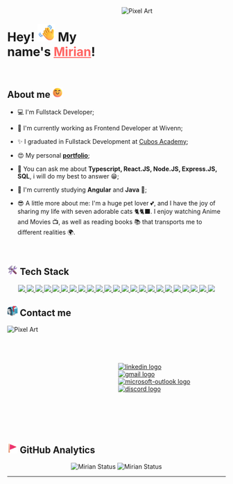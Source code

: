 <img src="./assets/cat-sleeping.jpg" alt="Pixel Art" width="240px" height="240px" align="right" style="position: relative; top:0; right: 0; z-index: 1" />

# Hey! <img src="./assets/waving-hand.png" alt="Pixel Art" width="40px" height="40"/> My name's <a href='https://www.linkedin.com/in/dev-mirian-quispe/' target='_blank' style='color: #ff6563' >Mirian</a>!

<br>

## About me <img src="./assets/smiling-face.gif" alt="Smiling face" height="24px" />

- 💻 I'm Fullstack Developer;

- 🔭 I'm currently working as Frontend Developer at Wivenn;

- ✨ I graduated in Fullstack Development at [Cubos Academy](https://github.com/cubos-academy);

- 😍 My personal **<a href='https://mirian-quispe.netlify.app/sobre' target='_blank'>portfolio</a>**;

- 💬 You can ask me about **Typescript, React.JS, Node.JS, Express.JS, SQL**, i will do my best to answer 😁;

- 🚀 I'm currently studying **Angular** and **Java** 🚀;

- 😎 A little more about me: I'm a huge pet lover 💕, and I have the joy of sharing my life with seven adorable cats 🐈🐈‍⬛. I enjoy watching Anime and Movies 📺, as well as reading books 📚 that transports me to different realities 🌍.

<br>

## <img src="./assets/hammer-and-wrench.png" alt="Smiling face" height="24px" /> Tech Stack

<div align="center">
 <p>
    <a href='https://html.com/' target="_blank">
      <img src="https://skillicons.dev/icons?i=html"/>
    </a>
    <a href='https://developer.mozilla.org/en-US/docs/Web/CSS' target="_blank">
      <img src="https://skillicons.dev/icons?i=css"/>
    </a>
    <a href='https://www.javascript.com/' target="_blank">
      <img src="https://skillicons.dev/icons?i=js"/>
    </a>
    <a href='https://www.typescriptlang.org/' target="_blank">
      <img src="https://skillicons.dev/icons?i=ts"/>
    </a>
    <a href='https://reactjs.org/' target="_blank">
      <img src="https://skillicons.dev/icons?i=react"/>
    </a>
    <a href='https://nextjs.org/' target="_blank">
     <img src="https://skillicons.dev/icons?i=next"/>
    </a>
    <a href='https://angular.dev/' target="_blank">
     <img src="https://skillicons.dev/icons?i=angular"/>
    </a>
     <a href='https://react-redux.js.org/' target="_blank">
     <img src="https://skillicons.dev/icons?i=redux"/>
    </a>
    <a href='https://jestjs.io/' target="_blank">
     <img src="https://skillicons.dev/icons?i=jest"/>
    </a>
    <a href='https://nodejs.org/en/' target="_blank">
      <img src="https://skillicons.dev/icons?i=nodejs"/>
    </a>
    <a href='https://express.com/' target="_blank">
     <img src="https://skillicons.dev/icons?i=express"/>
    </a>
    <a href='https://www.php.net/' target="_blank">
     <img src="https://skillicons.dev/icons?i=php"/>
    </a>
    <a href='https://laravel.com/' target="_blank">
     <img src="https://skillicons.dev/icons?i=laravel"/>
    </a>
    <a href='https://www.postman.com/' target="_blank">
     <img src="https://skillicons.dev/icons?i=postman"/>
    </a>
    <a href='https://tailwindcss.com/' target="_blank">
     <img src="https://skillicons.dev/icons?i=tailwind"/>
    </a>
    <a href='https://mui.com/' target="_blank">
     <img src="https://skillicons.dev/icons?i=mui"/>
    </a>
    </a>
    <a href='https://postgres.com/' target="_blank">
     <img src="https://skillicons.dev/icons?i=postgres"/>
    </a>
    <a href='https://www.mysql.com/' target="_blank">
     <img src="https://skillicons.dev/icons?i=mysql"/>
    </a>
    <a href='https://www.docker.com/' target="_blank">
     <img src="https://skillicons.dev/icons?i=docker"/>
    </a>
     <a href='https://www.linux.com/' target="_blank">
     <img src="https://skillicons.dev/icons?i=linux"/>
    </a>
    <a href='https://vscode.com/' target="_blank">
     <img src="https://skillicons.dev/icons?i=vscode"/>
    </a>
    <a href='https://git-scm.com/' target="_blank">
     <img src="https://skillicons.dev/icons?i=git"/>
    </a>
    <a href='https://github.com/Mirian97'target="_blank">
     <img src="https://skillicons.dev/icons?i=github"/>
    </a>
 </p>
</div>

## <img src="./assets/mailbox.png" alt="Hammer and wrench" height="24px" /> Contact me

<div style="display:flex; gap: 16px; align-items: center;">
  <img src="./assets/cat-seing-window.jpg" alt="Pixel Art" width="240px" height="240px"/>
  <div style="display: flex; flex-direction: column;">
    <a href="https://www.linkedin.com/in/dev-mirian-quispe/" target="_blank">
    <img src="https://img.shields.io/static/v1?message=LinkedIn&logo=linkedin&label=&color=0077B5&logoColor=white&labelColor=&style=for-the-badge" height="35" alt="linkedin logo"  />
    </a>
    <a href="https://mail.google.com/mail/u/0/?compose=KtbxLwGrRmTZNvVtXNGcWWQJxvbqdgZPGB" target="_blank">
      <img src="https://img.shields.io/static/v1?message=Gmail&logo=gmail&label=&color=D14836&logoColor=white&labelColor=&style=for-the-badge" height="35" alt="gmail logo"  />
    </a>
    <a href="mailto:mirian_quispe97@hotmail.com" target="_blank">
      <img src="https://img.shields.io/static/v1?message=Outlook&logo=microsoft-outlook&label=&color=0078D4&logoColor=white&labelColor=&style=for-the-badge" height="35" alt="microsoft-outlook logo"  />
    </a>
    <a href="https://discord.com/users/MirianQuispe#6046" target="_blank">
      <img src="https://img.shields.io/static/v1?message=Discord&logo=discord&label=&color=7289DA&logoColor=white&labelColor=&style=for-the-badge" height="35" alt="discord logo"  />
    </a>
  </div>

</div>

## <img src="./assets/red-flag.gif" alt="Red flag" height="24px" /> GitHub Analytics

<div align="center">
  <img height="180em" src="https://github-readme-stats.vercel.app/api?username=Mirian97&show_icons=true&theme=ocean_dark&include_all_commits=true&count_private=true" alt="Mirian Status"/>
  <img height="180em" src="https://github-readme-stats.vercel.app/api/top-langs/?username=Mirian97&layout=compact&langs_count=7&theme=ocean_dark&count_private=true" alt="Mirian Status"/>
</div>

---

